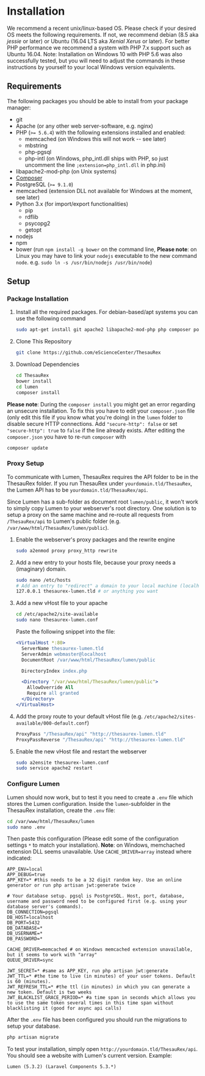 # Installation
We recommend a recent unix/linux-based OS. Please check if your desired OS meets the following requirements. If not, we recommend debian (8.5 aka _jessie_ or later) or Ubuntu (16.04 LTS aka _Xenial Xerus_ or later). For better PHP performance we recommend a system with PHP 7.x support such as Ubuntu 16.04. Note: Installation on Windows 10 with PHP 5.6 was also successfully tested, but you will need to adjust the commands in these instructions by yourself to your local Windows version equivalents.

## Requirements
The following packages you should be able to install from your package manager:
- git
- Apache (or any other web server-software, e.g. nginx)
- PHP (`>= 5.6.4`) with the following extensions installed and enabled:
  - memcached (on Windows this will not work -- see later)
  - mbstring
  - php-pgsql
  - php-intl (on Windows, php_intl.dll ships with PHP, so just uncomment the line `;extension=php_intl.dll` in php.ini)
- libapache2-mod-php (on Unix systems)
- [Composer](https://getcomposer.org)
- PostgreSQL (`>= 9.1.0`)
- memcached (extension DLL not available for Windows at the moment, see later)
- Python 3.x (for import/export functionalities)
  - pip
  - rdflib
  - psycopg2
  - getopt
- nodejs
- npm
- bower (run `npm install -g bower` on the command line, **Please note**: on Linux you may have to link your `nodejs` executable to the new command `node`. e.g. `sudo ln -s /usr/bin/nodejs /usr/bin/node`)

## Setup
### Package Installation

1. Install all the required packages. For debian-based/apt systems you can use the following command

    ```bash
    sudo apt-get install git apache2 libapache2-mod-php php composer postgresql php-pgsql php-intl php-memcached php-mbstring memcached python3 python-pip python-rdflib python-psycopg2 nodejs npm
    ```
    
2. Clone This Repository

    ```bash
    git clone https://github.com/eScienceCenter/ThesauRex
    ```

3. Download Dependencies

    ```bash
    cd ThesauRex
    bower install
    cd lumen
    composer install
    ```

**Please note**: During the `composer install` you might get an error regarding an unsecure installation. To fix this you have to edit your `composer.json` file (only edit this file if you know what you're doing) in the `lumen` folder to disable secure HTTP connections. Add `"secure-http": false` or set `"secure-http": true` to `false` if the line already exists. After editing the `composer.json` you have to re-run `composer` with
```bash
composer update
```

### Proxy Setup
To communicate with Lumen, ThesauRex requires the API folder to be in the ThesauRex folder. If you run ThesauRex under `yourdomain.tld/ThesauRex`, the Lumen API has to be `yourdomain.tld/ThesauRex/api`.

Since Lumen has a sub-folder as document root `lumen/public`, it won't work to simply copy Lumen to your webserver's root directory.
One solution is to setup a proxy on the same machine and re-route all requests from `/ThesauRex/api` to Lumen's public folder (e.g. `/var/www/html/ThesauRex/lumen/public`).

1. Enable the webserver's proxy packages and the rewrite engine

    ```bash
    sudo a2enmod proxy proxy_http rewrite
    ```
    
2. Add a new entry to your hosts file, because your proxy needs a (imaginary) domain.

    ```bash
    sudo nano /etc/hosts
    # Add an entry to "redirect" a domain to your local machine (localhost)
    127.0.0.1 thesaurex-lumen.tld # or anything you want
    ```
    
3. Add a new vHost file to your apache

    ```bash
    cd /etc/apache2/site-available
    sudo nano thesaurex-lumen.conf
    ```
     
    Paste the following snippet into the file:
    ```apache
    <VirtualHost *:80>
      ServerName thesaurex-lumen.tld
      ServerAdmin webmaster@localhost
      DocumentRoot /var/www/html/ThesauRex/lumen/public
    
      DirectoryIndex index.php

      <Directory "/var/www/html/ThesauRex/lumen/public">
        AllowOverride All
        Require all granted
      </Directory>
    </VirtualHost>
    ```
    
4. Add the proxy route to your default vHost file (e.g. `/etc/apache2/sites-available/000-default.conf`)

    ```apache
    ProxyPass "/ThesauRex/api" "http://thesaurex-lumen.tld"
    ProxyPassReverse "/ThesauRex/api" "http://thesaurex-lumen.tld"
    ```
    
5. Enable the new vHost file and restart the webserver

    ```bash
    sudo a2ensite thesaurex-lumen.conf
    sudo service apache2 restart
    ```

### Configure Lumen
Lumen should now work, but to test it you need to create a `.env` file which stores the Lumen configuration. 
Inside the `lumen`-subfolder in the ThesauRex installation, create the `.env` file: 
```bash
cd /var/www/html/ThesauRex/lumen
sudo nano .env
```

Then paste this configuration (Please edit some of the configuration settings `*` to match your installation). **Note**: on Windows, memchached extension DLL seems unavailable. Use `CACHE_DRIVER=array` instead where indicated:
```
APP_ENV=local
APP_DEBUG=true
APP_KEY=* #this needs to be a 32 digit random key. Use an online generator or run php artisan jwt:generate twice

# Your database setup. pgsql is PostgreSQL. Host, port, database, username and password need to be configured first (e.g. using your database server's commands).
DB_CONNECTION=pgsql
DB_HOST=localhost
DB_PORT=5432
DB_DATABASE=*
DB_USERNAME=*
DB_PASSWORD=*

CACHE_DRIVER=memcached # on Windows memcached extension unavailable, but it seems to work with "array"
QUEUE_DRIVER=sync

JWT_SECRET=* #same as APP_KEY, run php artisan jwt:generate
JWT_TTL=* #the time to live (in minutes) of your user tokens. Default is 60 (minutes).
JWT_REFRESH_TTL=* #the ttl (in minutes) in which you can generate a new token. Default is two weeks
JWT_BLACKLIST_GRACE_PERIOD=* #a time span in seconds which allows you to use the same token several times in this time span without blacklisting it (good for async api calls)
```

After the `.env` file has been configured you should run the migrations to setup your database.
```bash
php artisan migrate
```

To test your installation, simply open `http://yourdomain.tld/ThesauRex/api`. You should see a website with Lumen's current version.
Example:
```
Lumen (5.3.2) (Laravel Components 5.3.*)
```
